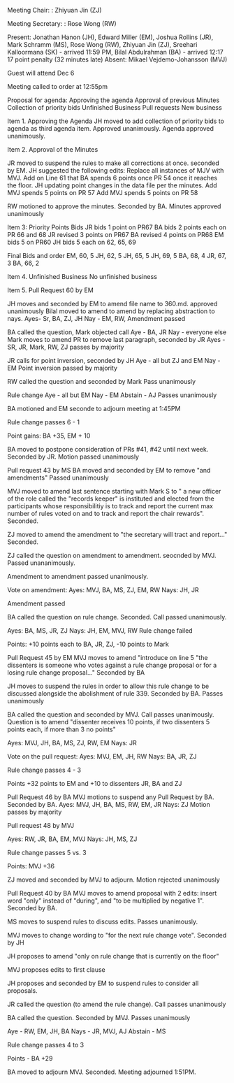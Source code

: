 Meeting Chair: : Zhiyuan Jin (ZJ)

Meeting Secretary: : Rose Wong (RW)

Present:
Jonathan Hanon (JH), Edward Miller (EM), Joshua Rollins (JR), Mark Schramm (MS), Rose Wong (RW), Zhiyuan Jin (ZJ), Sreehari Kalloormana (SK) - arrived 11:59 PM, Bilal Abdulrahman (BA) - arrived 12:17 17 point penalty (32 minutes late)
Absent:
Mikael Vejdemo-Johansson (MVJ) 

Guest will attend Dec 6

Meeting called to order at 12:55pm

Proposal for agenda:
Approving the agenda
Approval of previous Minutes
Collection of priority bids
Unfinished Business
Pull requests
New business


Item 1. Approving the Agenda
JH moved to add collection of priority bids to agenda as third agenda item. Approved unanimously.
Agenda approved unanimously.

Item 2. Approval of the Minutes

JR moved to suspend the rules to make all corrections at once. seconded by EM.
JH suggested the following edits:
Replace all instances of MJV with MVJ.
Add on Line 61 that BA spends 6 points once PR 54 once it reaches the floor.
JH updating point changes in the data file per the minutes.
Add MVJ spends 5 points on PR 57
Add MVJ spends 5 points on PR 58


RW motioned to approve the minutes. Seconded by BA. Minutes approved unanimously

Item 3: Priority Points Bids
JR bids 1 point on PR67
BA bids 2 points each on PR 66 and 68
JR revised 3 points on PR67
BA revised 4 points on PR68
EM bids 5 on PR60
JH bids 5 each on 62, 65, 69

Final Bids and order
EM, 60, 5
JH, 62, 5
JH, 65, 5
JH, 69, 5
BA, 68, 4
JR, 67, 3
BA, 66, 2

Item 4. Unfinished Business
No unfinished business

Item 5.
Pull Request 60 by EM

JH moves and seconded by EM to amend file name to 360.md. approved unanimously
Bilal moved to amend to amend by replacing abstraction to nays.
Ayes- Sr, BA, ZJ, JH
Nay - EM, RW,
Amendment passed

BA called the question, Mark objected call 
Aye - BA, JR
Nay - everyone else
Mark moves to amend PR to remove last paragraph, seconded by JR
Ayes - SR, JR, Mark, RW, ZJ
passes by majority

JR calls for point inversion, seconded by JH
Aye - all but ZJ and EM
Nay - EM
Point inversion passed by majority

RW called the question and seconded by Mark
Pass unanimously

Rule change
Aye - all but EM
Nay - EM
Abstain - AJ
Passes unanimously


BA motioned and EM seconde to adjourn meeting at 1:45PM













Rule change passes 6 - 1

Point gains: BA +35, EM + 10

BA moved to postpone consideration of PRs #41, #42 until next week. Seconded by JR. Motion passed unanimously

Pull request 43 by MS
BA moved and seconded by EM to remove "and amendments" Passed unanimously

MVJ moved to amend last sentence starting with Mark S to " a new officer of the role called the "records keeper" is instituted and elected from the participants whose responsibilitiy is to track and report the current max number of rules voted on and to track and report the chair rewards". Seconded.

ZJ moved to amend the amendment to "the secretary will tract and report..." Seconded.

ZJ called the question on amendment to amendment. seocnded by MVJ. Passed unananimously.

Amendment to amendment passed unanimously.

Vote on amendment: Ayes: MVJ, BA, MS, ZJ, EM, RW Nays: JH, JR

Amendment passed

BA called the question on rule change. Seconded. Call passed unanimously.

Ayes: BA, MS, JR, ZJ Nays: JH, EM, MVJ, RW Rule change failed

Points: +10 points each to BA, JR, ZJ, -10 points to Mark

Pull Request 45 by EM
MVJ moves to amend "introduce on line 5 "the dissenters is someone who votes against a rule change proposal or for a losing rule change proposal..." Seconded by BA

JH moves to suspend the rules in order to allow this rule change to be discussed alongside the abolishment of rule 339. Seconded by BA. Passes unanimously

BA called the question and seconded by MVJ. Call passes unanimously. Question is to amend "dissenter receives 10 points, if two dissenters 5 points each, if more than 3 no points"

Ayes: MVJ, JH, BA, MS, ZJ, RW, EM Nays: JR

Vote on the pull request: Ayes: MVJ, EM, JH, RW Nays: BA, JR, ZJ

Rule change passes 4 - 3

Points +32 points to EM and +10 to dissenters JR, BA and ZJ

Pull Request 46 by BA
MVJ motions to suspend any Pull Request by BA. Seconded by BA. Ayes: MVJ, JH, BA, MS, RW, EM, JR Nays: ZJ Motion passes by majority

Pull request 48 by MVJ

Ayes: RW, JR, BA, EM, MVJ Nays: JH, MS, ZJ

Rule change passes 5 vs. 3

Points: MVJ +36

ZJ moved and seconded by MVJ to adjourn. Motion rejected unanimously

Pull Request 40 by BA
MVJ moves to amend proposal with 2 edits: insert word "only" instead of "during", and "to be multiplied by negative 1". Seconded by BA.

MS moves to suspend rules to discuss edits. Passes unanimously.

MVJ moves to change wording to "for the next rule change vote". Seconded by JH

JH proposes to amend "only on rule change that is currently on the floor"

MVJ proposes edits to first clause

JH proposes and seconded by EM to suspend rules to consider all proposals.

JR called the question (to amend the rule change). Call passes unanimously

BA called the question. Seconded by MVJ. Passes unanimously

Aye - RW, EM, JH, BA Nays - JR, MVJ, AJ Abstain - MS

Rule change passes 4 to 3

Points - BA +29

BA moved to adjourn MVJ. Seconded. Meeting adjourned 1:51PM.

